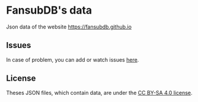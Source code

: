 # FansubDB's data

Json data of the website https://fansubdb.github.io

## Issues

In case of problem, you can add or watch issues [here](https://github.com/FansubDB/fansubdb.github.io/issues).

## License

Theses JSON files, which contain data, are under the [CC BY-SA 4.0 license][CCBYSA].

[CCBYSA]: http://creativecommons.org/licenses/by-sa/4.0/
